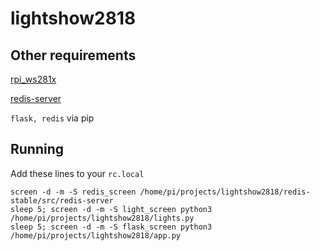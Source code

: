# lightshow2818
## Other requirements 
[rpi_ws281x](https://tutorials-raspberrypi.com/connect-control-raspberry-pi-ws2812-rgb-led-strips/)

[redis-server](https://habilisbest.com/install-redis-on-your-raspberrypi)

`flask, redis` via pip
## Running
 Add these lines to your `rc.local`
```
screen -d -m -S redis_screen /home/pi/projects/lightshow2818/redis-stable/src/redis-server
sleep 5; screen -d -m -S light_screen python3 /home/pi/projects/lightshow2818/lights.py
sleep 5; screen -d -m -S flask_screen python3 /home/pi/projects/lightshow2818/app.py
```
